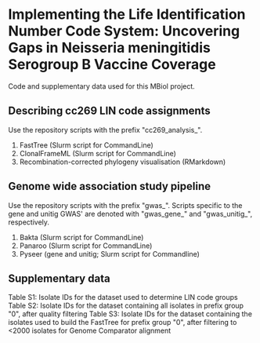 # Implementing the Life Identification Number Code System: Uncovering Gaps in Neisseria meningitidis Serogroup B Vaccine Coverage
Code and supplementary data used for this MBiol project.

## Describing cc269 LIN code assignments
Use the repository scripts with the prefix "cc269_analysis_".

1. FastTree (Slurm script for CommandLine)
2. ClonalFrameML (Slurm script for CommandLine)
3. Recombination-corrected phylogeny visualisation (RMarkdown)

## Genome wide association study pipeline
Use the repository scripts with the prefix "gwas_".
Scripts specific to the gene and unitig GWAS' are denoted with "gwas_gene_" and "gwas_unitig_", respectively.

1. Bakta (Slurm script for CommandLine)
2. Panaroo (Slurm script for CommandLine)
3. Pyseer (gene and unitig; Slurm script for Commandline)

## Supplementary data
Table S1: Isolate IDs for the dataset used to determine LIN code groups
Table S2: Isolate IDs for the dataset containing all isolates in prefix group "0", after quality filtering
Table S3: Isolate IDs for the dataset containing the isolates used to build the FastTree for prefix group "0", after filtering to <2000 isolates for Genome Comparator alignment
